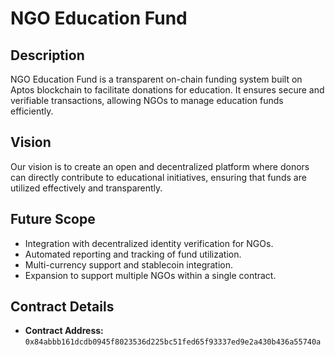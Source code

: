 # NGO Education Fund

## Description
NGO Education Fund is a transparent on-chain funding system built on Aptos blockchain to facilitate donations for education. It ensures secure and verifiable transactions, allowing NGOs to manage education funds efficiently.

## Vision
Our vision is to create an open and decentralized platform where donors can directly contribute to educational initiatives, ensuring that funds are utilized effectively and transparently.

## Future Scope
- Integration with decentralized identity verification for NGOs.
- Automated reporting and tracking of fund utilization.
- Multi-currency support and stablecoin integration.
- Expansion to support multiple NGOs within a single contract.

## Contract Details
- **Contract Address:** `0x84abbb161dcdb0945f8023536d225bc51fed65f93337ed9e2a430b436a55740a`


